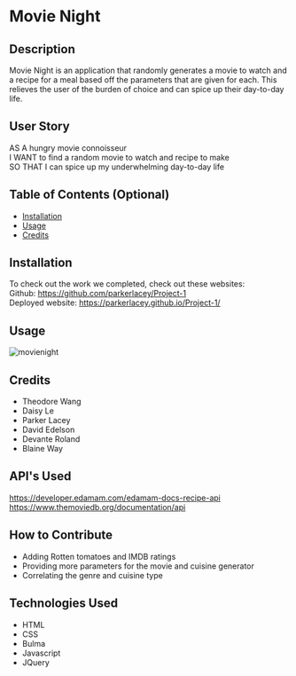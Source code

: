 # Movie Night

## Description

Movie Night is an application that randomly generates a movie to watch and a recipe for a meal based off the parameters that are given for each. This relieves the user of the burden of choice and can spice up their day-to-day life. 

## User Story

AS A hungry movie connoisseur <br>
I WANT to find a random movie to watch and recipe to make <br>
SO THAT I can spice up my underwhelming day-to-day life

## Table of Contents (Optional)

- [Installation](#installation)
- [Usage](#usage)
- [Credits](#credits)

## Installation

To check out the work we completed, check out these websites: <br>
Github: https://github.com/parkerlacey/Project-1 <br>
Deployed website: https://parkerlacey.github.io/Project-1/

## Usage

![movienight](assets/Movie-Night.gif) 

## Credits

* Theodore Wang
* Daisy Le
* Parker Lacey
* David Edelson
* Devante Roland
* Blaine Way

## API's Used

https://developer.edamam.com/edamam-docs-recipe-api <br>
https://www.themoviedb.org/documentation/api


## How to Contribute

- Adding Rotten tomatoes and IMDB ratings <br>
- Providing more parameters for the movie and cuisine generator <br>
- Correlating the genre and cuisine type 

## Technologies Used

* HTML
* CSS
* Bulma
* Javascript
* JQuery


 
